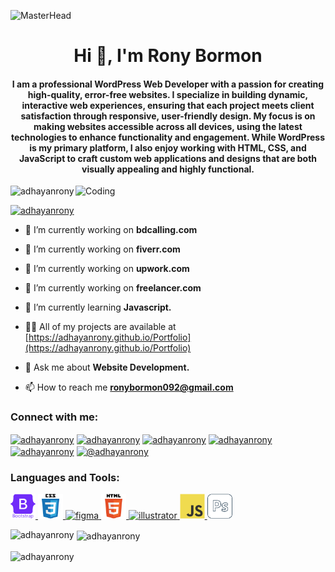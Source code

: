 ![MasterHead](https://media.licdn.com/dms/image/D4D12AQE1ioPOFoNVCw/article-cover_image-shrink_600_2000/0/1679083748046?e=2147483647&v=beta&t=6pAfb6fO3GI0uXsLmzKqlZNtlv8FZrswVQODH-prBvY)



<h1 align="center">Hi 👋, I'm Rony Bormon</h1>
<h4 align="center">I am a professional WordPress Web Developer with a passion for creating high-quality, error-free websites. I specialize in building dynamic, interactive web experiences, ensuring that each project meets client satisfaction through responsive, user-friendly design. My focus is on making websites accessible across all devices, using the latest technologies to enhance functionality and engagement. While WordPress is my primary platform, I also enjoy working with HTML, CSS, and JavaScript to craft custom web applications and designs that are both visually appealing and highly functional.</h4>


<img align="right" alt="Coding" width="400" src="https://cdn.dribbble.com/users/1162077/screenshots/3848914/programmer.gif">



<p align="left"> <img src="https://komarev.com/ghpvc/?username=adhayanrony&label=Profile%20views&color=0e75b6&style=flat" alt="adhayanrony" /> </p>

<p align="left"> <a href="https://twitter.com/adhayanrony" target="blank"><img src="https://img.shields.io/twitter/follow/adhayanrony?logo=twitter&style=for-the-badge" alt="adhayanrony" /></a> </p>

- 🔭 I’m currently working on **bdcalling.com**

- 🔭 I’m currently working on **fiverr.com**

- 🔭 I’m currently working on **upwork.com**

- 🔭 I’m currently working on **freelancer.com**

- 🌱 I’m currently learning **Javascript.**

- 👨‍💻 All of my projects are available at [https://adhayanrony.github.io/Portfolio](https://adhayanrony.github.io/Portfolio)

- 💬 Ask me about **Website Development.**

- 📫 How to reach me **ronybormon092@gmail.com**

<h3 align="left">Connect with me:</h3>
<p align="left">
<a href="https://twitter.com/adhayanrony" target="blank"><img align="center" src="https://raw.githubusercontent.com/rahuldkjain/github-profile-readme-generator/master/src/images/icons/Social/twitter.svg" alt="adhayanrony" height="30" width="40" /></a>
<a href="https://linkedin.com/in/adhayanrony" target="blank"><img align="center" src="https://raw.githubusercontent.com/rahuldkjain/github-profile-readme-generator/master/src/images/icons/Social/linked-in-alt.svg" alt="adhayanrony" height="30" width="40" /></a>
<a href="https://fb.com/adhayanrony" target="blank"><img align="center" src="https://raw.githubusercontent.com/rahuldkjain/github-profile-readme-generator/master/src/images/icons/Social/facebook.svg" alt="adhayanrony" height="30" width="40" /></a>
<a href="https://instagram.com/adhayanrony" target="blank"><img align="center" src="https://raw.githubusercontent.com/rahuldkjain/github-profile-readme-generator/master/src/images/icons/Social/instagram.svg" alt="adhayanrony" height="30" width="40" /></a>
<a href="https://www.behance.net/adhayanrony" target="blank"><img align="center" src="https://raw.githubusercontent.com/rahuldkjain/github-profile-readme-generator/master/src/images/icons/Social/behance.svg" alt="adhayanrony" height="30" width="40" /></a>
<a href="https://www.youtube.com/c/@adhayanrony" target="blank"><img align="center" src="https://raw.githubusercontent.com/rahuldkjain/github-profile-readme-generator/master/src/images/icons/Social/youtube.svg" alt="@adhayanrony" height="30" width="40" /></a>
</p>

<h3 align="left">Languages and Tools:</h3>
<p align="left"> <a href="https://getbootstrap.com" target="_blank" rel="noreferrer"> <img src="https://raw.githubusercontent.com/devicons/devicon/master/icons/bootstrap/bootstrap-plain-wordmark.svg" alt="bootstrap" width="40" height="40"/> </a> <a href="https://www.w3schools.com/css/" target="_blank" rel="noreferrer"> <img src="https://raw.githubusercontent.com/devicons/devicon/master/icons/css3/css3-original-wordmark.svg" alt="css3" width="40" height="40"/> </a> <a href="https://www.figma.com/" target="_blank" rel="noreferrer"> <img src="https://www.vectorlogo.zone/logos/figma/figma-icon.svg" alt="figma" width="40" height="40"/> </a> <a href="https://www.w3.org/html/" target="_blank" rel="noreferrer"> <img src="https://raw.githubusercontent.com/devicons/devicon/master/icons/html5/html5-original-wordmark.svg" alt="html5" width="40" height="40"/> </a> <a href="https://www.adobe.com/in/products/illustrator.html" target="_blank" rel="noreferrer"> <img src="https://www.vectorlogo.zone/logos/adobe_illustrator/adobe_illustrator-icon.svg" alt="illustrator" width="40" height="40"/> </a> <a href="https://developer.mozilla.org/en-US/docs/Web/JavaScript" target="_blank" rel="noreferrer"> <img src="https://raw.githubusercontent.com/devicons/devicon/master/icons/javascript/javascript-original.svg" alt="javascript" width="40" height="40"/> </a> <a href="https://www.photoshop.com/en" target="_blank" rel="noreferrer"> <img src="https://raw.githubusercontent.com/devicons/devicon/master/icons/photoshop/photoshop-line.svg" alt="photoshop" width="40" height="40"/> </a> </p>

<p><img align="left" src="https://github-readme-stats.vercel.app/api/top-langs?username=adhayanrony&show_icons=true&locale=en&layout=compact" alt="adhayanrony" /></p>

<p>&nbsp;<img align="center" src="https://github-readme-stats.vercel.app/api?username=adhayanrony&show_icons=true&locale=en" alt="adhayanrony" /></p>

<p><img align="center" src="https://github-readme-streak-stats.herokuapp.com/?user=adhayanrony&" alt="adhayanrony" /></p>
